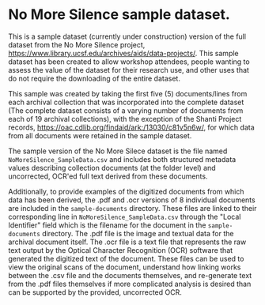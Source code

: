 # No More Silence sample dataset.

This is a sample dataset (currently under construction) version of the full dataset from the No More Silence project, https://www.library.ucsf.edu/archives/aids/data-projects/. This sample dataset has been created to allow workshop attendees, people wanting to assess the value of the dataset for their research use, and other uses that do not require the downloading of the entire dataset.

This sample was created by taking the first five (5) documents/lines from each archival collection that was incorporated into the complete dataset (The complete dataset consists of a varying number of documents from each of 19 archival collections), with the exception of the Shanti Project records, https://oac.cdlib.org/findaid/ark:/13030/c81v5n6w/, for which data from all documents were retained in the sample dataset.

The sample version of the No More Silece dataset is the file named `NoMoreSilence_SampleData.csv` and includes both structured metadata values describing collection documents (at the folder level) and uncorrected, OCR'ed full text derived from these documents.

Additionally, to provide examples of the digitized documents from which data has been derived, the .pdf and .ocr versions of 8 individual documents are included in the `sample-documents` directory. These files are linked to their corresponding line in `NoMoreSilence_SampleData.csv` through the "Local Identifier" field which is the filename for the document in the `sample-documents` directory. The .pdf file is the image and textual data for the archival document itself. The .ocr file is a text file that represents the raw text output by the Optical Character Recognition (OCR) software that generated the digitized text of the document. These files can be used to view the original scans of the document, understand how linking works between the .csv file and the documents themselves, and re-generate text from the .pdf files themselves if more complicated analysis is desired than can be supported by the provided, uncorrected OCR. 
